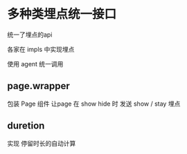 # 多种类埋点统一接口

统一了埋点的api

各家在 impls 中实现埋点

使用 agent 统一调用

## page.wrapper

包装 Page 组件 让page 在 show hide 时 发送 show / stay 埋点

## duretion

实现 停留时长的自动计算
